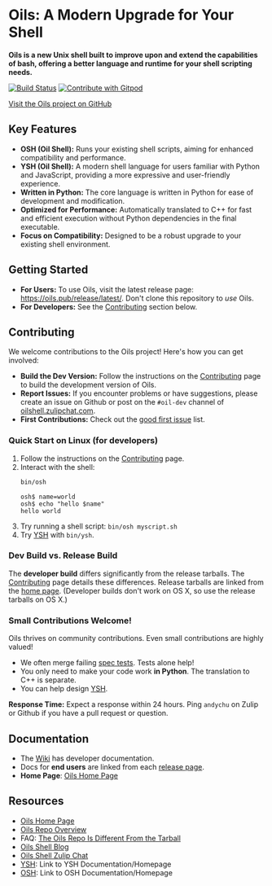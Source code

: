 # Oils: A Modern Upgrade for Your Shell

**Oils is a new Unix shell built to improve upon and extend the capabilities of bash, offering a better language and runtime for your shell scripting needs.**

[![Build
Status](https://github.com/oils-for-unix/oils/actions/workflows/all-builds.yml/badge.svg?branch=master)](https://github.com/oils-for-unix/oils/actions/workflows/all-builds.yml)
<a href="https://gitpod.io/from-referrer/">
  <img src="https://img.shields.io/badge/Contribute%20with-Gitpod-908a85?logo=gitpod" alt="Contribute with Gitpod" />
</a>

[Visit the Oils project on GitHub](https://github.com/oils-for-unix/oils)

## Key Features

*   **OSH (Oil Shell):**  Runs your existing shell scripts, aiming for enhanced compatibility and performance.
*   **YSH (Oil Shell):** A modern shell language for users familiar with Python and JavaScript, providing a more expressive and user-friendly experience.
*   **Written in Python:**  The core language is written in Python for ease of development and modification.
*   **Optimized for Performance:** Automatically translated to C++ for fast and efficient execution without Python dependencies in the final executable.
*   **Focus on Compatibility:** Designed to be a robust upgrade to your existing shell environment.

## Getting Started

*   **For Users:**  To use Oils, visit the latest release page: <https://oils.pub/release/latest/>.  Don't clone this repository to *use* Oils.
*   **For Developers:** See the [Contributing](#contributing) section below.

## Contributing

We welcome contributions to the Oils project!  Here's how you can get involved:

*   **Build the Dev Version:** Follow the instructions on the [Contributing][] page to build the development version of Oils.
*   **Report Issues:** If you encounter problems or have suggestions, please create an issue on Github or post on the `#oil-dev` channel of [oilshell.zulipchat.com][].
*   **First Contributions:**  Check out the [good first issue](https://github.com/oils-for-unix/oils/issues?q=is%3Aissue+is%3Aopen+label%3A%22good+first+issue%22) list.

### Quick Start on Linux (for developers)

1.  Follow the instructions on the [Contributing][] page.
2.  Interact with the shell:
    ```bash
    bin/osh
    ```
    ```osh
    osh$ name=world
    osh$ echo "hello $name"
    hello world
    ```
3.  Try running a shell script: `bin/osh myscript.sh`
4.  Try [YSH][] with `bin/ysh`.

### Dev Build vs. Release Build

The **developer build** differs significantly from the release tarballs. The [Contributing][] page details these differences. Release tarballs are linked from the [home page][home-page]. (Developer builds don't work on OS X, so use the release tarballs on OS X.)

### Small Contributions Welcome!

Oils thrives on community contributions.  Even small contributions are highly valued!

*   We often merge failing [spec tests](https://oils.pub/cross-ref.html#spec-test).  Tests alone help!
*   You only need to make your code work **in Python**. The translation to C++ is separate.
*   You can help design [YSH][].

**Response Time:**  Expect a response within 24 hours. Ping `andychu` on Zulip or Github if you have a pull request or question.

## Documentation

*   The [Wiki](https://github.com/oils-for-unix/oils/wiki) has developer documentation.
*   Docs for **end users** are linked from each [release page](https://oils.pub/releases.html).
*   **Home Page**: [Oils Home Page][home-page]

## Resources

*   [Oils Home Page][home-page]
*   [Oils Repo Overview][repo-overview]
*   FAQ: [The Oils Repo Is Different From the Tarball][repo-tarball-faq]
*   [Oils Shell Blog](https://oils.pub/blog/)
*   [Oils Shell Zulip Chat](https://oilshell.zulipchat.com/)
*   [YSH][]: Link to YSH Documentation/Homepage
*   [OSH][]: Link to OSH Documentation/Homepage

[Contributing]: https://github.com/oils-for-unix/oils/wiki/Contributing
[oilshell.zulipchat.com]: https://oilshell.zulipchat.com/
[home-page]: https://oils.pub/
[OSH]: https://oils.pub/cross-ref.html#OSH
[YSH]: https://oils.pub/cross-ref.html#YSH
[repo-overview]: doc/repo-overview.md
[repo-tarball-faq]: https://github.com/oils-for-unix/oils/wiki/The-Oils-Repo-Is-Different-From-the-Tarball-Releases